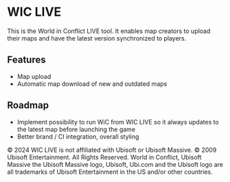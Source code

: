 # WIC LIVE

This is the World in Conflict LIVE tool. It enables map creators to upload their maps and have the latest version synchronized to players.

## Features
- Map upload
- Automatic map download of new and outdated maps

## Roadmap
- Implement possibility to run WiC from WIC LIVE so it always updates to the latest map before launching the game
- Better brand / CI integration, overall styling


© 2024 WIC LIVE is not affiliated with Ubisoft or Ubisoft Massive.
© 2009 Ubisoft Entertainment. All Rights Reserved. World in Conflict, Ubisoft Massive the Ubisoft Massive logo, Ubisoft, Ubi.com and the Ubisoft logo are all trademarks of Ubisoft Entertainment in the US and/or other countries.